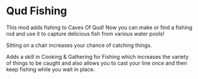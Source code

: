 # Qud Fishing
This mod adds fishing to Caves Of Qud! Now you can make or find a fishing rod and use it to capture delicious fish from various water pools!

Sitting on a chair increases your chance of catching things.

Adds a skill in Cooking & Gathering for Fishing which increases the variety of things to be caught and also allows you to cast your line once and then keep fishing while you wait in place.